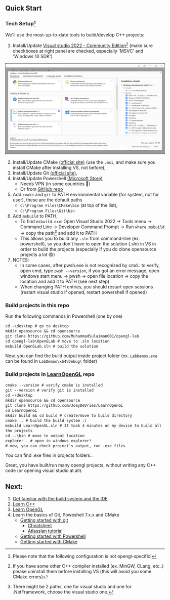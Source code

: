## Quick Start

### Tech Setup[^1]

We'll use the most-up-to-date tools to build/develop C++ projects:

1. Install/Update [Visual studio 2022 - Community Edition](https://visualstudio.microsoft.com/downloads/)[^2] (make sure checkboxes at right panel are checked, especially 'MSVC' and 'Windows 10 SDK')

![vs2022-installer-workloads](./../res/vs2022-installer-workloads.png)

2. Install/Update CMake [(official site)](https://cmake.org/download/) (use the `.msi`, and make sure you install CMake after installing VS, not before),
3. Install/Update Git [(official site)](https://git-scm.com/downloads),
4. Install/Update Powershell [(Microsoft Store)](https://apps.microsoft.com/store/detail/powershell/9MZ1SNWT0N5D)
    - Needs VPN (in some countries :thinking:)
    - Or from [GitHub repo](https://github.com/PowerShell/PowerShell/releases)
5. Add `cmake` and `git` to PATH environmental variable (for system, not for user), these are the default paths
    * `C:\Program Files\CMake\bin` (at top of the list),
    * `C:\Program Files\Git\bin`
6. Add `msbuild` to PATH,
    - To find `msbuild.exe`: Open Visual Studio 2022 -> Tools menu -> Command Line -> Developer Command Prompt -> Run `where msbuild` -> copy the path[^3] and add it to PATH
    - This allows you to build any `.sln` from command-line (ex. powershell), so you don't have to open the solution (.sln) in VS in order to build the projects (especially if you do clone opensource projects a lot :smile:)
7. NOTES:
    - In some cases, after pwsh.exe is not recognized by cmd.. to verify, open cmd, type `pwsh --version`, if you got an error message, open windows start menu -> pwsh -> open file location -> copy the location and add it to PATH (see next step)
    - When changing PATH entries, you should restart open sessions (restart visual studio if opened, restart powershell if opened)


### Build projects in this repo

Run the following commands in Powershell (one by one)

```
cd ~\desktop # go to desktop
mkdir opensource && cd opensource
git clone https://github.com/MuhammadSulaiman001/opengl-lab
cd opengl-lab\OpenGLab # move to .sln location
msbuild OpenGLab.sln # build the solution
```

Now, you can find the build output inside project folder (ex. `LabDemos.exe` can be found in `LabDemos\x64\Debug\` folder)

### Build projects in [LearnOpenGL](https://github.com/JoeyDeVries/LearnOpenGL) repo

```
cmake --version # verify cmake is installed
git --version # verify git is installed
cd ~\desktop
mkdir opensource && cd opensource
git clone https://github.com/JoeyDeVries/LearnOpenGL
cd LearnOpenGL
mkdir build && cd build # create/move to build directory
cmake .. # build the build system :)
msbuild LearnOpenGL.sln # It took 4 minutes on my device to build all the projects
cd ..\bin # move to output location
explorer . # open in windows explorer!
# now, you can check project's output, run .exe files
```

You can find .exe files in projects folders..

Great, you have built/run many opengl projects, without writing any C++ code (or opening visual studio at all).

## Next:

1. [Get familiar with the build system and the IDE](https://learn.microsoft.com/en-us/cpp/build/projects-and-build-systems-cpp?view=msvc-170)
2. [Learn C++](https://learn.microsoft.com/en-us/cpp/cpp/?view=msvc-170)
2. [Learn OpenGL](https://learnopengl.com/Introduction)
3. Learn the basics of Git, Poweshell 7.x.x and CMake
    - [Getting started with git](https://git-scm.com/book/en/v2)
        - [Cheatsheet](https://training.github.com/downloads/github-git-cheat-sheet/)
        - [Atlassian tutorial](https://www.atlassian.com/git/tutorials/)
    - [Getting started with Powershell](https://learn.microsoft.com/en-us/powershell/scripting/learn/ps101/01-getting-started?view=powershell-7.3)
    - [Getting started with CMake](https://cmake.org/cmake/help/latest/guide/tutorial/A%20Basic%20Starting%20Point.html)


[^1]: Please note that the following configuration is not opengl-specific!
[^2]: If you have some other C++ compiler installed (ex. MinGW, CLang, etc..) please uninstall them before installing VS (this will avoid you some CMake errors)
[^3]: There might be 2 paths, one for visual studio and one for .NetFramework, choose the visual studio one.
